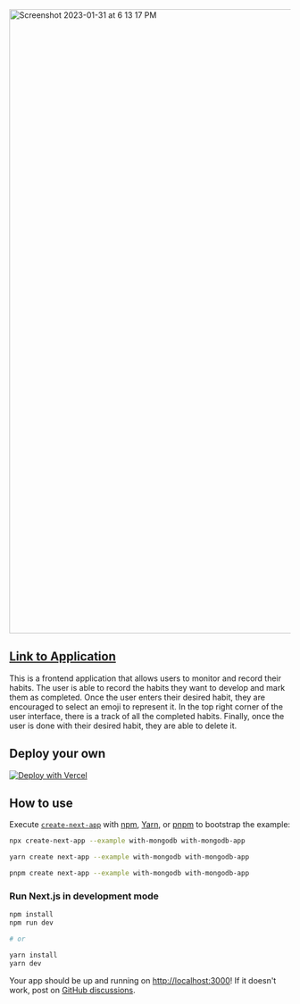 <img width="1119" alt="Screenshot 2023-01-31 at 6 13 17 PM" src="https://user-images.githubusercontent.com/89179469/215905050-3d8b02e8-ecfd-466c-86be-bb110578908e.png">

## [Link to Application](https://habit-tracker-git-display-completed-habits-farhaannishtar.vercel.app/)

This is a frontend application that allows users to monitor and record their habits. The user is able to record the habits they want to develop and mark them as completed. Once the user enters their desired habit, they are encouraged to select an emoji to represent it. In the top right corner of the user interface, there is a track of all the completed habits. Finally, once the user is done with their desired habit, they are able to delete it.  


## Deploy your own

[![Deploy with Vercel](https://vercel.com/button)](https://vercel.com/new/clone?project-name=with-mongodb&repository-name=with-mongodb&repository-url=https%3A%2F%2Fgithub.com%2Fvercel%2Fnext.js%2Ftree%2Fcanary%2Fexamples%2Fwith-mongodb&integration-ids=oac_jnzmjqM10gllKmSrG0SGrHOH)

## How to use

Execute [`create-next-app`](https://github.com/vercel/next.js/tree/canary/packages/create-next-app) with [npm](https://docs.npmjs.com/cli/init), [Yarn](https://yarnpkg.com/lang/en/docs/cli/create/), or [pnpm](https://pnpm.io) to bootstrap the example:

```bash
npx create-next-app --example with-mongodb with-mongodb-app
```

```bash
yarn create next-app --example with-mongodb with-mongodb-app
```

```bash
pnpm create next-app --example with-mongodb with-mongodb-app
```

### Run Next.js in development mode

```bash
npm install
npm run dev

# or

yarn install
yarn dev
```

Your app should be up and running on [http://localhost:3000](http://localhost:3000)! If it doesn't work, post on [GitHub discussions](https://github.com/vercel/next.js/discussions).
